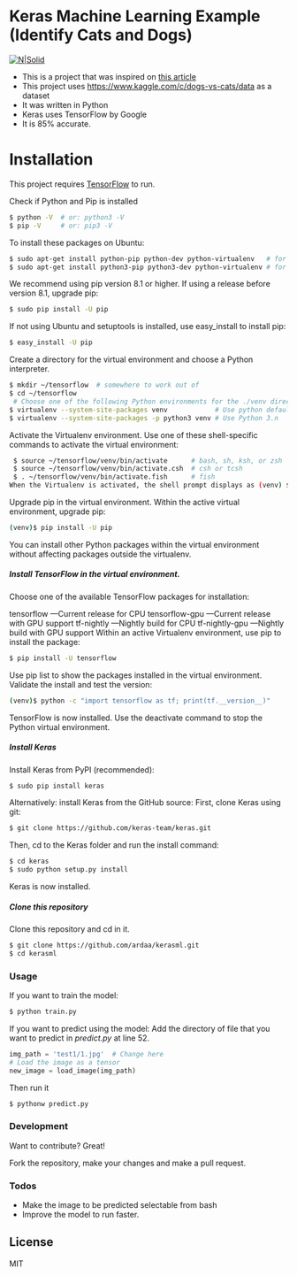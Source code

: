 # Keras Machine Learning Example (Identify Cats and Dogs)

[![N|Solid](https://s3.amazonaws.com/keras.io/img/keras-logo-2018-large-1200.png)](keras.io)



  - This is a project that was inspired on [this article](https://blog.keras.io/building-powerful-image-classification-models-using-very-little-data.html) 
  - This project uses https://www.kaggle.com/c/dogs-vs-cats/data as a dataset
  - It was written in Python
  - Keras uses TensorFlow by Google
  - It is 85% accurate.

# Installation

This project requires [TensorFlow](https://www.tensorflow.org/) to run.

Check if Python and Pip is installed

```sh
$ python -V  # or: python3 -V
$ pip -V     # or: pip3 -V
```

To install these packages on Ubuntu:

```sh
$ sudo apt-get install python-pip python-dev python-virtualenv   # for Python 2.7
$ sudo apt-get install python3-pip python3-dev python-virtualenv # for Python 3.n
```

We recommend using pip version 8.1 or higher. If using a release before version 8.1, upgrade pip:
```sh
$ sudo pip install -U pip
```
If not using Ubuntu and setuptools is installed, use easy_install to install pip:
```sh
$ easy_install -U pip
```
Create a directory for the virtual environment and choose a Python interpreter.
 ```sh
 $ mkdir ~/tensorflow  # somewhere to work out of
 $ cd ~/tensorflow
  # Choose one of the following Python environments for the ./venv directory:
 $ virtualenv --system-site-packages venv            # Use python default (Python 2.7)
 $ virtualenv --system-site-packages -p python3 venv # Use Python 3.n
  ```
Activate the Virtualenv environment.
Use one of these shell-specific commands to activate the virtual environment:
```sh
 $ source ~/tensorflow/venv/bin/activate      # bash, sh, ksh, or zsh
 $ source ~/tensorflow/venv/bin/activate.csh  # csh or tcsh
 $ . ~/tensorflow/venv/bin/activate.fish      # fish
When the Virtualenv is activated, the shell prompt displays as (venv) $.
```
Upgrade pip in the virtual environment.
Within the active virtual environment, upgrade pip:
```sh
(venv)$ pip install -U pip
```
You can install other Python packages within the virtual environment without affecting packages outside the virtualenv.

##### Install TensorFlow in the virtual environment.
Choose one of the available TensorFlow packages for installation:

tensorflow —Current release for CPU
tensorflow-gpu —Current release with GPU support
tf-nightly —Nightly build for CPU
tf-nightly-gpu —Nightly build with GPU support
Within an active Virtualenv environment, use pip to install the package:
```sh
$ pip install -U tensorflow
```
Use pip list to show the packages installed in the virtual environment. Validate the install and test the version:
```sh
(venv)$ python -c "import tensorflow as tf; print(tf.__version__)"
```
TensorFlow is now installed.
Use the deactivate command to stop the Python virtual environment.


##### Install Keras

Install Keras from PyPI (recommended):
```sh
$ sudo pip install keras
```

Alternatively: install Keras from the GitHub source:
First, clone Keras using git:
```sh
$ git clone https://github.com/keras-team/keras.git
```
Then, cd to the Keras folder and run the install command:
```sh
$ cd keras
$ sudo python setup.py install
```
Keras is now installed.

##### Clone this repository
Clone this repository and cd in it.
```sh
$ git clone https://github.com/ardaa/kerasml.git
$ cd kerasml
```
### Usage

If you want to train the model:
```sh
$ python train.py
```
If you want to predict using the model:
Add the directory of file that you want to predict in _predict.py_ at line 52.

```py
img_path = 'test1/1.jpg'  # Change here
# Load the image as a tensor
new_image = load_image(img_path)
```
Then run it
```sh
$ pythonw predict.py
```
### Development

Want to contribute? Great!

Fork the repository, make your changes and make a pull request.

### Todos

 - Make the image to be predicted selectable from bash
 - Improve the model to run faster.

License
----

MIT


